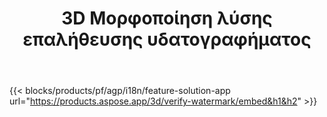 ﻿---
title: 3D Μορφοποίηση λύσης επαλήθευσης υδατογραφήματος 
weight: 7730
url: /el/verify-watermark
limit: 
description: Επαληθεύστε το τυφλό υδατογράφημα από το αρχείο σας 3D.
---
{{< blocks/products/pf/agp/i18n/feature-solution-app url="https://products.aspose.app/3d/verify-watermark/embed&h1&h2" >}}
